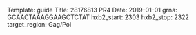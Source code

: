 Template: guide
Title: 28176813 PR4 
Date: 2019-01-01
grna: GCAACTAAAGGAAGCTCTAT
hxb2_start: 2303
hxb2_stop: 2322
target_region: Gag/Pol
